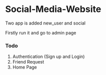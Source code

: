# Social-Media-Website

Two app is added new_user and social

Firstly run it and go to admin page


### Todo

1. Authentication (Sign up and Login)
2. Friend Request
3. Home Page
